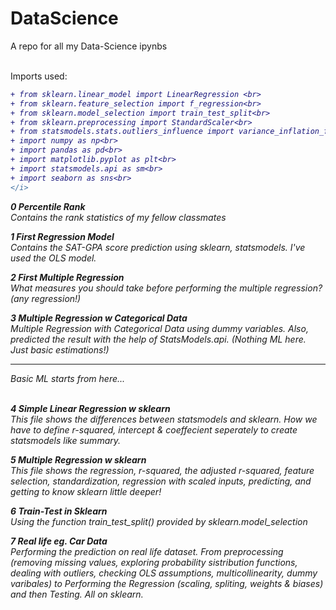 # DataScience
A repo for all my Data-Science ipynbs<br><br>

Imports used:
<i>
```diff
+ from sklearn.linear_model import LinearRegression <br> 
+ from sklearn.feature_selection import f_regression<br>
+ from sklearn.model_selection import train_test_split<br>
+ from sklearn.preprocessing import StandardScaler<br>
+ from statsmodels.stats.outliers_influence import variance_inflation_factor<br>
+ import numpy as np<br>
+ import pandas as pd<br>
+ import matplotlib.pyplot as plt<br>
+ import statsmodels.api as sm<br>
+ import seaborn as sns<br>
</i>
```
<b>0 Percentile Rank</b><br>
Contains the rank statistics of my fellow classmates

<b>1 First Regression Model</b><br>
Contains the SAT-GPA score prediction using sklearn, statsmodels. I've used the OLS model.

<b>2 First Multiple Regression</b><br>
What measures you should take before performing the multiple regression? (any regression!)

<b>3 Multiple Regression w Categorical Data</b><br>
Multiple Regression with Categorical Data using dummy variables. Also, predicted the result with the help of StatsModels.api.
(Nothing ML here. Just basic estimations!)

<hr>
Basic ML starts from here...
<br><br>

<b>4 Simple Linear Regression w sklearn</b><br>
This file shows the differences between statsmodels and sklearn. How we have to define r-squared, intercept & coeffecient seperately to create statsmodels like summary.

<b>5 Multiple Regression w sklearn</b><br>
This file shows the regression, r-squared, the adjusted r-squared, feature selection, standardization, regression with scaled inputs, predicting, and getting to know sklearn little deeper!

<b>6 Train-Test in Sklearn</b><br>
Using the function train_test_split() provided by sklearn.model_selection

<b>7 Real life eg. Car Data</b><br>
Performing the prediction on real life dataset. From preprocessing (removing missing values, exploring probability sistribution functions, dealing with outliers, checking OLS assumptions, multicollinearity, dummy varibales) 
to Performing the Regression (scaling, spliting, weights & biases) and then Testing. All on sklearn.
